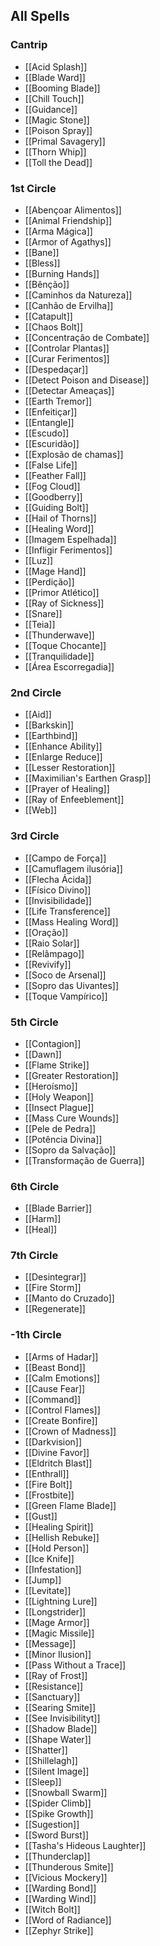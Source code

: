 ## All Spells

### Cantrip
- [[Acid Splash]]
- [[Blade Ward]]
- [[Booming Blade]]
- [[Chill Touch]]
- [[Guidance]]
- [[Magic Stone]]
- [[Poison Spray]]
- [[Primal Savagery]]
- [[Thorn Whip]]
- [[Toll the Dead]]

### 1st Circle
- [[Abençoar Alimentos]]
- [[Animal Friendship]]
- [[Arma Mágica]]
- [[Armor of Agathys]]
- [[Bane]]
- [[Bless]]
- [[Burning Hands]]
- [[Bênção]]
- [[Caminhos da Natureza]]
- [[Canhão de Ervilha]]
- [[Catapult]]
- [[Chaos Bolt]]
- [[Concentração de Combate]]
- [[Controlar Plantas]]
- [[Curar Ferimentos]]
- [[Despedaçar]]
- [[Detect Poison and Disease]]
- [[Detectar Ameaças]]
- [[Earth Tremor]]
- [[Enfeitiçar]]
- [[Entangle]]
- [[Escudo]]
- [[Escuridão]]
- [[Explosão de chamas]]
- [[False Life]]
- [[Feather Fall]]
- [[Fog Cloud]]
- [[Goodberry]]
- [[Guiding Bolt]]
- [[Hail of Thorns]]
- [[Healing Word]]
- [[Imagem Espelhada]]
- [[Infligir Ferimentos]]
- [[Luz]]
- [[Mage Hand]]
- [[Perdição]]
- [[Primor Atlético]]
- [[Ray of Sickness]]
- [[Snare]]
- [[Teia]]
- [[Thunderwave]]
- [[Toque Chocante]]
- [[Tranquilidade]]
- [[Área Escorregadia]]

### 2nd Circle
- [[Aid]]
- [[Barkskin]]
- [[Earthbind]]
- [[Enhance Ability]]
- [[Enlarge Reduce]]
- [[Lesser Restoration]]
- [[Maximilian's Earthen Grasp]]
- [[Prayer of Healing]]
- [[Ray of Enfeeblement]]
- [[Web]]

### 3rd Circle
- [[Campo de Força]]
- [[Camuflagem ilusória]]
- [[Flecha Ácida]]
- [[Físico Divino]]
- [[Invisibilidade]]
- [[Life Transference]]
- [[Mass Healing Word]]
- [[Oração]]
- [[Raio Solar]]
- [[Relâmpago]]
- [[Revivify]]
- [[Soco de Arsenal]]
- [[Sopro das Uivantes]]
- [[Toque Vampírico]]

### 5th Circle
- [[Contagion]]
- [[Dawn]]
- [[Flame Strike]]
- [[Greater Restoration]]
- [[Heroísmo]]
- [[Holy Weapon]]
- [[Insect Plague]]
- [[Mass Cure Wounds]]
- [[Pele de Pedra]]
- [[Potência Divina]]
- [[Sopro da Salvação]]
- [[Transformação de Guerra]]

### 6th Circle
- [[Blade Barrier]]
- [[Harm]]
- [[Heal]]

### 7th Circle
- [[Desintegrar]]
- [[Fire Storm]]
- [[Manto do Cruzado]]
- [[Regenerate]]

### -1th Circle
- [[Arms of Hadar]]
- [[Beast Bond]]
- [[Calm Emotions]]
- [[Cause Fear]]
- [[Command]]
- [[Control Flames]]
- [[Create Bonfire]]
- [[Crown of Madness]]
- [[Darkvision]]
- [[Divine Favor]]
- [[Eldritch Blast]]
- [[Enthrall]]
- [[Fire Bolt]]
- [[Frostbite]]
- [[Green Flame Blade]]
- [[Gust]]
- [[Healing Spirit]]
- [[Hellish Rebuke]]
- [[Hold Person]]
- [[Ice Knife]]
- [[Infestation]]
- [[Jump]]
- [[Levitate]]
- [[Lightning Lure]]
- [[Longstrider]]
- [[Mage Armor]]
- [[Magic Missile]]
- [[Message]]
- [[Minor Ilusion]]
- [[Pass Without a Trace]]
- [[Ray of Frost]]
- [[Resistance]]
- [[Sanctuary]]
- [[Searing Smite]]
- [[See Invisibilityt]]
- [[Shadow Blade]]
- [[Shape Water]]
- [[Shatter]]
- [[Shillelagh]]
- [[Silent Image]]
- [[Sleep]]
- [[Snowball Swarm]]
- [[Spider Climb]]
- [[Spike Growth]]
- [[Sugestion]]
- [[Sword Burst]]
- [[Tasha's Hideous Laughter]]
- [[Thunderclap]]
- [[Thunderous Smite]]
- [[Vicious Mockery]]
- [[Warding Bond]]
- [[Warding Wind]]
- [[Witch Bolt]]
- [[Word of Radiance]]
- [[Zephyr Strike]]